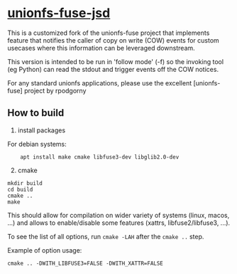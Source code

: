 [unionfs-fuse-jsd](https://github.com/JavaScriptDude/unionfs-fuse-jsd)
============

This is a customized fork of the unionfs-fuse project that implements feature that notifies the caller of copy on write (COW) events for custom usecases where this information can be leveraged downstream.

This version is intended to be run in 'follow mode' (-f) so the invoking tool (eg Python) can read the stdout and trigger events off the COW notices.

For any standard unionfs applications, please use the excellent [unionfs-fuse] project by rpodgorny


How to build
------------

1. install packages

For debian systems:
```
    apt install make cmake libfuse3-dev libglib2.0-dev
```

2. cmake

```
mkdir build
cd build
cmake ..
make
```

This should allow for compilation on wider variety of systems (linux, macos, ...) and allows to enable/disable some features (xattrs, libfuse2/libfuse3, ...).

To see the list of all options, run `cmake -LAH` after the `cmake ..` step.

Example of option usage:

```
cmake .. -DWITH_LIBFUSE3=FALSE -DWITH_XATTR=FALSE
```